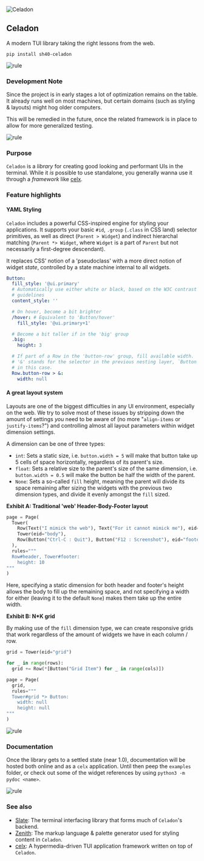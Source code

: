 ![Celadon](https://singlecolorimage.com/get/afe1af/1600x200)

## Celadon

A modern TUI library taking the right lessons from the web.

```
pip install sh40-celadon
```

![rule](https://singlecolorimage.com/get/afe1af/1600x3)

### Development Note

Since the project is in early stages a lot of optimization remains on
the table. It already runs well on most machines, but certain domains
(such as styling & layouts) might hog older computers.

This will be remedied in the future, once the related framework is in
place to allow for more generalized testing.

![rule](https://singlecolorimage.com/get/afe1af/1600x3)

### Purpose

`Celadon` is a _library_ for creating good looking and performant
UIs in the terminal. While it _is_ possible to use standalone,
you generally wanna use it through a _framework_ like [celx]().

### Feature highlights

#### YAML Styling

`Celadon` includes a powerful CSS-inspired engine for styling your
applications. It supports your basic `#id`, `.group` (`.class` in CSS
land) selector primitives, as well as direct (`Parent > Widget`) and
indirect hierarchal matching (`Parent *> Widget`, where `Widget` is a
part of `Parent` but not necessarily a first-degree descendant).

It replaces CSS' notion of a 'pseudoclass' with a more direct notion
of widget _state_, controlled by a state machine internal to all widgets.

```yaml
Button:
  fill_style: '@ui.primary'
  # Automatically use either white or black, based on the W3C contrast
  # guidelines
  content_style: '' 

  # On hover, become a bit brighter
  /hover: # Equivalent to 'Button/hover'
    fill_style: '@ui.primary+1'

  # Become a bit taller if in the 'big' group
  .big:
    height: 3

  # If part of a Row in the 'button-row' group, fill available width.
  # '&' stands for the selector in the previous nesting layer, `Button`
  # in this case.
  Row.button-row > &:
    width: null
```

#### A great layout system

Layouts are one of the biggest difficulties in any UI environment,
especially on the web. We try to solve most of these issues by stripping
down the amount of settings _you_ need to be aware of (no more "`align-items`
or `justify-items`?") and controlling almost all layout parameters within
widget dimension settings.

A dimension can be one of three types:

- `int`: Sets a static size, i.e. `button.width = 5` will make that button
    take up 5 cells of space horizontally, regardless of its parent's size.
- `float`: Sets a relative size to the parent's size of the same dimension,
    i.e. `button.width = 0.5` will make the button be half the width of the
    parent.
- `None`: Sets a so-called `fill` height, meaning the parent will divide
    its space remaining after sizing the widgets with the previous two
    dimension types, and divide it evenly amongst the `fill` sized.

**Exhibit A: Traditional 'web' Header-Body-Footer layout**

```python
page = Page(
  Tower(
    Row(Text("I mimick the web"), Text("For it cannot mimick me"), eid="header"),
    Tower(eid="body"),
    Row(Button("Ctrl-C : Quit"), Button("F12 : Screenshot"), eid="footer")
  ),
  rules="""
  Row#header, Tower#footer:
    height: 10
"""
)
```

Here, specifying a static dimension for both header and footer's height
allows the body to fill up the remaining space, and not specifying a width
for either (leaving it to the default `None`) makes them take up the entire
width.

**Exhibit B: N*K grid**

By making use of the `fill` dimension type, we can create responsive grids
that work regardless of the amount of widgets we have in each column / row.

```python
grid = Tower(eid="grid")

for _ in range(rows):
  grid += Row(*[Button("Grid Item") for _ in range(cols)])

page = Page(
  grid,
  rules="""
  Tower#grid *> Button:
    width: null
    height: null  
"""
)
```

![rule](https://singlecolorimage.com/get/afe1af/1600x3)

### Documentation

Once the library gets to a settled state (near 1.0), documentation will be
hosted both online and as a `celx` application. Until then peep the `examples`
folder, or check out some of the widget references by using `python3 -m pydoc <name>`.

![rule](https://singlecolorimage.com/get/afe1af/1600x3)

### See also

- [Slate](https://github.com/shade40/slate): The terminal interfacing library that
    forms much of `Celadon`'s backend.
- [Zenith](https://github.com/shade40/zenith): The markup language & palette generator used
    for styling content in `Celadon`.
- [celx](https://github.com/shade40/celx): A hypermedia-driven TUI application framework
    written on top of `Celadon`.
